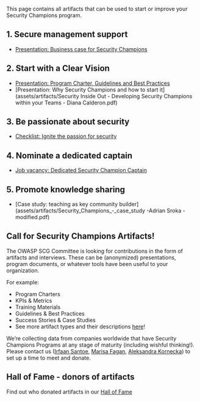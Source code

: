 This page contains all artifacts that can be used to start or improve your Security Champions program.

## 1. Secure management support
- [Presentation: Business case for Security Champions](assets/artifacts/security%20champions%20(updated).pptx)

## 2. Start with a Clear Vision
- [Presentation: Program Charter, Guidelines and Best Practices](assets/artifacts/Security%20Champions%20Guide%20-%20Start%20with%20a%20Clear%20Vision%20-%20Program%20Charter,%20Guidelines%20and%20Best%20Practices.pptx)
- [Presentation: Why Security Champions and how to start it](assets/artifacts/Security Inside Out - Developing Security Champions within your Teams - Diana Calderon.pdf)

## 3. Be passionate about security
- [Checklist: Ignite the passion for security](assets/artifacts/Security%20Champions%20Guide%20-%20Be%20Passionate%20About%20Security%20-%20Checklist.pdf)

## 4. Nominate a dedicated captain
- [Job vacancy: Dedicated Security Champion Captain](assets/artifacts/Security%20Champions%20Guide%20%2D%20Nominate%20a%20dedicated%20Captain%20%2D%20Job%20vacancy.pdf)

## 5. Promote knowledge sharing
- [Case study: teaching as key community builder](assets/artifacts/Security_Champions_-_case_study -Adrian Sroka - modified.pdf)

## Call for Security Champions Artifacts!
The OWASP SCG Committee is looking for contributions in the form of artifacts and interviews. These can be (anonymized) presentations, program documents, or whatever tools have been useful to your organization.

For example:

* Program Charters
* KPIs & Metrics
* Training Materials
* Guidelines & Best Practices
* Success Stories & Case Studies
* See more artifact types and their descriptions [here](https://docs.google.com/document/d/1eZHaBUMBxHmSLTVAhdaGVvZNl3MP5Fe-UCNFBuyY9RA/edit?usp=sharing)!

We’re collecting data from companies worldwide that have Security Champions Programs at any stage of maturity (including wishful thinking!). Please contact us ([Irfaan Santoe](https://www.linkedin.com/in/irfaansantoe/), [Marisa Fagan](https://www.linkedin.com/in/marisafagan/), [Aleksandra Kornecka](https://www.linkedin.com/in/aleksandrakornecka/)) to set up a time to meet and donate.

## Hall of Fame - donors of artifacts
Find out who donated artifacts in our [Hall of Fame](halloffame.md)
